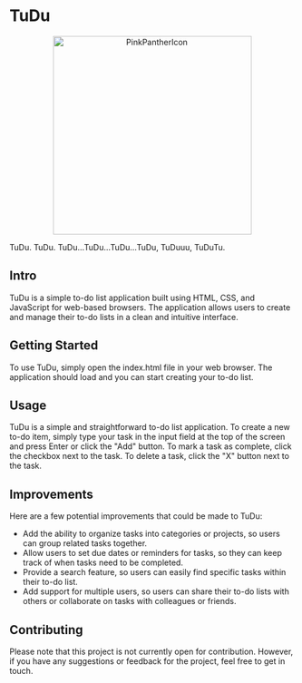# TuDu
<p align="center">
  <img src="https://seeklogo.com/images/P/Pink_Panther-logo-309B8AC122-seeklogo.com.png" width="350" alt="PinkPantherIcon">
</p>
TuDu. TuDu. TuDu...TuDu...TuDu...TuDu, TuDuuu, TuDuTu.

## Intro
TuDu is a simple to-do list application built using HTML, CSS, and JavaScript for web-based browsers. The application allows users to create and manage their to-do lists in a clean and intuitive interface.

## Getting Started
To use TuDu, simply open the index.html file in your web browser. The application should load and you can start creating your to-do list.

## Usage
TuDu is a simple and straightforward to-do list application. To create a new to-do item, simply type your task in the input field at the top of the screen and press Enter or click the "Add" button. To mark a task as complete, click the checkbox next to the task. To delete a task, click the "X" button next to the task.

## Improvements
Here are a few potential improvements that could be made to TuDu:

- Add the ability to organize tasks into categories or projects, so users can group related tasks together.
- Allow users to set due dates or reminders for tasks, so they can keep track of when tasks need to be completed.
- Provide a search feature, so users can easily find specific tasks within their to-do list.
- Add support for multiple users, so users can share their to-do lists with others or collaborate on tasks with colleagues or friends.
 
## Contributing
Please note that this project is not currently open for contribution. However, if you have any suggestions or feedback for the project, feel free to get in touch.

